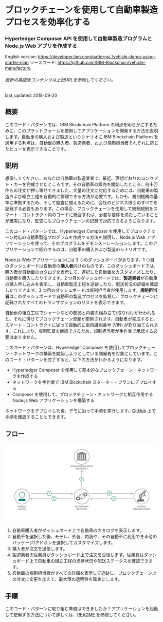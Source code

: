 # ブロックチェーンを使用して自動車製造プロセスを効率化する

### Hyperledger Composer API を使用して自動車製造プログラムと Node.js Web アプリを作成する

English version: https://developer.ibm.com/patterns/./vehicle-demo-using-starter-plan
ソースコード: https://github.com/IBM-Blockchain/vehicle-manufacture

###### 最新の英語版コンテンツは上記URLを参照してください。
last_updated: 2018-09-20

 
## 概要

このコード・パターンでは、IBM Blockchain Platform の利点を明らかにするために、このプラットフォームを使用してアプリケーションを開発する方法を説明します。自動車の購入および製造というシナリオに IBM Blockchain Platform を適用する利点は、自動車の購入者、製造業者、および規制担当者それぞれに応じたビューを表示できることです。

## 説明

想像してください。あなたは自動車の製造業者で、最近、理想どおりのコンセプト・カーを完成させたところです。その自動車の販売を開始したところ、何十万件もの注文が押し寄せてきました。大量の注文に対応するためには、自動車の製造および組立工程を自動的に管理できる方法が必要です。しかも、規制機関の基準に準拠するため、そして監査に備えるために、会社のビジネス取引のすべてを記録する必要もあります。この場合、ブロックチェーンを使用して統制規則をスマート・コントラクト内のコードに統合すれば、必要な要件を満たしていることが確実になり、監査にもブロックチェーンの記録で対応できるようになります。

このコード・パターンでは、Hyperledger Composer を使用してブロックチェーン対応の自動車製造プログラムを作成する方法を説明し、Node.js Web アプリケーションを使って、そのプログラムをデモンストレーションします。このアプリケーションで紹介するのは、自動車の購入および製造のシナリオです。

Node.js Web アプリケーションには 3 つのダッシュボードがあります。1 つ目のダッシュボードは自動車の**購入者**向けのものです。このダッシュボードでは、購入者が自動車のカタログを表示して、選択した自動車をカスタマイズしたり、自動車を購入したりできます。2 つ目のダッシュボードでは、**製造業者**が自動車の購入申し込みを表示し、自動車製造工程を追跡したり、配送状況の詳細を確認したりできます。3 つ目のダッシュボードは規制担当者が使用します。**規制担当者**はこのダッシュボードで自動車の製造プロセスを監督し、ブロックチェーンに記録されたすべてのトランザクションのリストを表示できます。

自動車の組立工程でシャーシなどの部品と内装の組み立て/取り付けが行われると、それに併せてブロックチェーン資産が更新されます。自動車が完成すると、スマート・コントラクトに従って自動的に車両識別番号 (VIN) が割り当てられます。これにより、規制監督を継続できるため、規制担当者が手作業で承認する必要はありません。

このコード・パターンは、Hyperledger Composer を使用してブロックチェーン・ネットワークの構築を開始しようとしている開発者を対象にしています。このコード・パターンを完了すると、以下の方法がわかるようになります。

* Hyperledger Composer を使用して基本的なブロックチェーン・ネットワークを作成する
* ネットワークを手作業で IBM Blockchain スターター・プランにデプロイする
* Composer を使用して、ブロックチェーン・ネットワークと相互作用する Node.js Web アプリケーションを構築する

ネットワークをデプロイした後、デモに沿って手順を実行します。[GitHub](https://github.com/ash7594/vehicle-manufacture/blob/code-pattern-mods/apps/vehicle-manufacture/tutorial.md) 上で手順を確認することもできます。

## フロー

![フロー](./images/vehicle-demo-flow.png)

1. 自動車購入者がダッシュボード上で自動車のカタログを表示します。
1. 自動車を選択した後、モデル、外装、内装や、その自動車に利用できる他のパッケージ/アドオンを選択してカスタマイズします。
1. 購入者が注文を送信します。
1. 製造業者の従業員がダッシュボード上で注文を受信します。従業員はダッシュボード上で自動車の組立工程の進捗状況や配送ステータスを確認できます。
1. 自動車の規制担当者がすべての詳細を表示して追跡し、ブロックチェーン上の注文に変更を加えて、最大限の透明性を確実にします。

## 手順

このコード・パターンに取り組む準備はできましたか？アプリケーションを起動して使用する方法について詳しくは、[README](https://github.com/IBM-Blockchain/vehicle-manufacture/blob/master/README.md) を参照してください。
